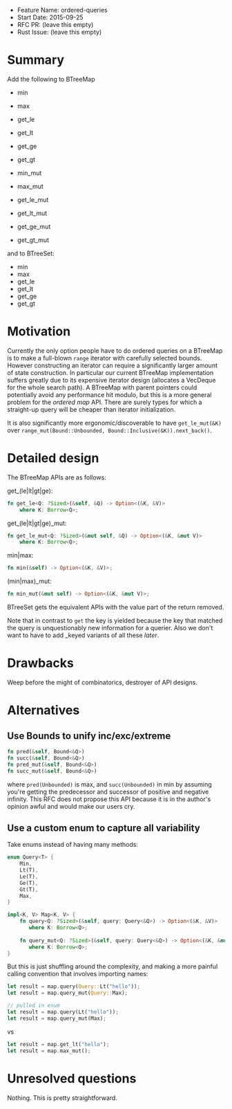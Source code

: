 - Feature Name: ordered-queries
- Start Date: 2015-09-25
- RFC PR: (leave this empty)
- Rust Issue: (leave this empty)

# Summary

Add the following to BTreeMap

* min
* max
* get_le
* get_lt
* get_ge
* get_gt

* min_mut
* max_mut
* get_le_mut
* get_lt_mut
* get_ge_mut
* get_gt_mut


and to BTreeSet:

* min
* max
* get_le
* get_lt
* get_ge
* get_gt



# Motivation

Currently the only option people have to do ordered queries on a BTreeMap is to make a full-blown
`range` iterator with carefully selected bounds. However constructing an iterator can require
a significantly larger amount of state construction. In particular our current BTreeMap
implementation suffers greatly due to its expensive iterator design (allocates a VecDeque for the
whole search path). A BTreeMap with parent pointers could potentially avoid any performance hit
modulo, but this is a more general problem for the *ordered map* API. There are surely types for
which a straight-up query will be cheaper than iterator initialization.

It is also significantly more ergonomic/discoverable to have `get_le_mut(&K)` over
`range_mut(Bound::Unbounded, Bound::Inclusive(&K)).next_back()`.




# Detailed design


The BTreeMap APIs are as follows:

get_(le|lt|gt|ge):

```rust
fn get_le<Q: ?Sized>(&self, &Q) -> Option<(&K, &V)>
    where K: Borrow<Q>;
```

get_(le|lt|gt|ge)_mut:

```rust
fn get_le_mut<Q: ?Sized>(&mut self, &Q) -> Option<(&K, &mut V)>
    where K: Borrow<Q>;
```

min|max:

```rust
fn min(&self) -> Option<(&K, &V)>;
```

(min|max)_mut:

```rust
fn min_mut(&mut self) -> Option<(&K, &mut V)>;
```


BTreeSet gets the equivalent APIs with the value part of the return removed.


Note that in contrast to `get` the key is yielded because the key that matched the query is
unquestionably new information for a querier. Also we don't want to have to add _keyed variants
of all these *later*.




# Drawbacks

Weep before the might of combinatorics, destroyer of API designs.




# Alternatives

## Use Bounds to unify inc/exc/extreme

```rust
fn pred(&self, Bound<&Q>)
fn succ(&self, Bound<&Q>)
fn pred_mut(&self, Bound<&Q>)
fn succ_mut(&self, Bound<&Q>)
```

where `pred(Unbounded)` is max, and `succ(Unbounded)` in min by assuming you're getting the
predecessor and successor of positive and negative infinity. This RFC does not propose this
API because it is in the author's opinion awful and would make our users cry.



## Use a custom enum to capture all variability

Take enums instead of having many methods:

```rust
enum Query<T> {
    Min,
    Lt(T),
    Le(T),
    Ge(T),
    Gt(T),
    Max,
}

impl<K, V> Map<K, V> {
    fn query<Q: ?Sized>(&self, query: Query<&Q>) -> Option<(&K, &V)>
       where K: Borrow<Q>;
       
    fn query_mut<Q: ?Sized>(&self, query: Query<&Q>) -> Option<(&K, &mut V)>
       where K: Borrow<Q>;
}
```

But this is just shuffling around the complexity, and making a more painful calling convention
that involves importing names:

```rust
let result = map.query(Query::Lt("hello"));
let result = map.query_mut(Query::Max);

// pulled in enum
let result = map.query(Lt("hello"));
let result = map.query_mut(Max);
```

vs

```rust
let result = map.get_lt("hello");
let result = map.max_mut();
```

##




# Unresolved questions

Nothing. This is pretty straightforward.
